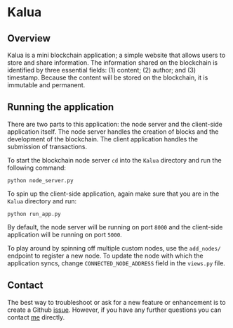 # Kalua

## Overview

Kalua is a mini blockchain application; a simple website that allows users to store and share information. The information shared on the blockchain is identified by three essential fields: (1) content; (2) author; and (3) timestamp. Because the content will be stored on the blockchain, it is immutable and permanent.

## Running the application

There are two parts to this application: the node server and the client-side application itself. The node server handles the creation of blocks and the development of the blockchain. The client application handles the submission of transactions.

To start the blockchain node server `cd` into the `Kalua` directory and run the following command:
```
python node_server.py
```
To spin up the client-side application, again make sure that you are in the `Kalua` directory and run:
```
python run_app.py
```
By default, the node server will be running on port `8000` and the client-side application will be running on port `5000`.

To play around by spinning off multiple custom nodes, use the `add_nodes/` endpoint to register a new node. To update the node with which the application syncs, change `CONNECTED_NODE_ADDRESS` field in the `views.py` file.

## Contact

The best way to troubleshoot or ask for a new feature or enhancement is to create a Github [issue](https://github.com/O1sims/Kalua/issues). However, if you have any further questions you can contact [me](mailto:sims.owen@gmail.com) directly.
